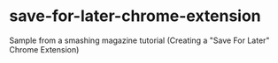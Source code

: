 save-for-later-chrome-extension
===============================

Sample from a smashing magazine tutorial (Creating a "Save For Later" Chrome Extension)
